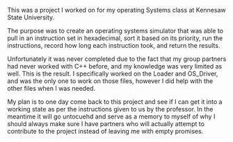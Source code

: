 This was a project I worked on for my operating Systems class at Kennesaw State University.

The purpose was to create an operating systems simulator that was able to pull in an instruction set in hexadecimal,
sort it based on its priority, run the instructions, record how long each instruction took, and return the results.

Unfortunately it was never completed due to the fact that my group partners had never worked with C++ before, and my
knowledge was very limited as well. This is the result. I specifically worked on the Loader and OS_Driver, and was the
only one to work on those files, however I did help with the other files when I was needed. 

My plan is to one day come back to this project and see if I can get it into a working state as per the instructions
given to us by the professor. In the meantime it will go untocuehd and serve as a memory to myself of why I should
always make sure I have partners who will actually attempt to contribute to the project instead of leaving me with
empty promises.

